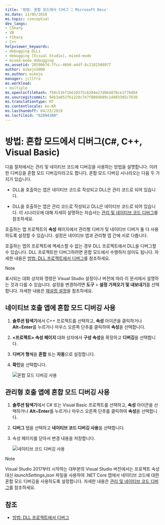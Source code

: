 ```yaml
---
title: '방법: 혼합 모드에서 디버그 | Microsoft Docs'
ms.date: 11/05/2018
ms.topic: conceptual
dev_langs:
- CSharp
- VB
- FSharp
- C++
helpviewer_keywords:
- debugging DLLs
- debugging [Visual Studio], mixed-mode
- mixed-mode debugging
ms.assetid: 2859067d-7fcc-46b0-a4df-8c2101500977
author: mikejo5000
ms.author: mikejo
manager: jillfra
ms.workload:
- multiple
ms.openlocfilehash: f58c51bf1b610375c6204e27d064870ce1f76d04
ms.sourcegitcommit: 94b3a052fb1229c7e7f8804b09c1d403385c7630
ms.translationtype: HT
ms.contentlocale: ko-KR
ms.lasthandoff: 04/23/2019
ms.locfileid: "62894380"
---
```

# <a name="how-to-debug-in-mixed-mode-c-c-visual-basic"></a>방법: 혼합 모드에서 디버그(C#, C++, Visual Basic)

다음 절차에서는 관리 및 네이티브 코드에 디버깅을 사용하는 방법을 설명합니다. 이러한 디버깅을 혼합 모드 디버깅이라고도 합니다. 혼합 모드 디버깅 시나리오는 다음 두 가지가 있습니다.

- DLL을 호출하는 앱은 네이티브 코드로 작성되고 DLL은 관리 코드로 되어 있습니다.

- DLL을 호출하는 앱은 관리 코드로 작성되고 DLL은 네이티브 코드로 되어 있습니다. 이 시나리오에 대해 자세히 설명하는 자습서는 [관리 및 네이티브 코드 디버그](../debugger/how-to-debug-managed-and-native-code.md)를 참조하세요.

호출하는 앱 프로젝트의 **속성** 페이지에서 관리형 디버거 및 네이티브 디버거 둘 다 사용하도록 설정할 수 있습니다. 설정은 네이티브 앱과 관리형 앱 간에 서로 다릅니다.

호출하는 앱의 프로젝트에 액세스할 수 없는 경우 DLL 프로젝트에서 DLL을 디버그할 수 있습니다. DLL 프로젝트만 디버그하려면 혼합 모드에서 수행하지 않아도 됩니다. 자세한 내용은 [방법: DLL 프로젝트에서 디버그](../debugger/how-to-debug-from-a-dll-project.md)를 참조하세요.

> [!NOTE]
> 표시되는 대화 상자와 명령은 Visual Studio 설정이나 버전에 따라 이 문서에서 설명하는 것과 다를 수 있습니다. 설정을 변경하려면 **도구** > **설정 가져오기 및 내보내기**를 선택합니다. 자세한 내용은 [재설정 설정](../ide/environment-settings.md#reset-settings)을 참조하세요.

## <a name="enable-mixed-mode-debugging-for-a-native-calling-app"></a>네이티브 호출 앱에 혼합 모드 디버깅 사용

1. **솔루션 탐색기**에서 C++ 프로젝트를 선택하고, **속성** 아이콘을 클릭하거나 **Alt**+**Enter**를 누르거나 마우스 오른쪽 단추를 클릭하여 **속성**을 선택합니다.

1. **\<프로젝트> 속성 페이지** 대화 상자에서 **구성 속성**을 확장하고 **디버깅**을 선택합니다.

1. **디버거 형식**을 **혼합** 또는 **자동**으로 설정합니다.

1. **확인**을 선택합니다.

   ![혼합 모드 디버깅 사용](../debugger/media/dbg-mixed-mode-from-native.png "혼합 모드 디버깅 사용")

## <a name="enable-mixed-mode-debugging-for-a-managed-calling-app"></a>관리형 호출 앱에 혼합 모드 디버깅 사용

1. **솔루션 탐색기**에서 C# 또는 Visual Basic 프로젝트를 선택하고, **속성** 아이콘을 선택하거나 **Alt**+**Enter**를 누르거나 마우스 오른쪽 단추를 클릭하여 **속성**을 선택합니다.

1. **디버그** 탭을 선택하고 **네이티브 코드 디버깅 사용**을 선택합니다.

1. 속성 페이지를 닫아서 변경 내용을 저장합니다.

   ![네이티브 코드 디버깅 사용](../debugger/media/dbg-mixed-mode-from-csharp.png "네이티브 코드 디버깅 사용")

> [!NOTE]
> Visual Studio 2017부터 시작하는 대부분의 Visual Studio 버전에서는 프로젝트 속성 대신 *launchSettings.json* 파일을 사용하여 .NET Core 앱에서 네이티브 코드에 대한 혼합 모드 디버깅을 사용하도록 설정합니다. 자세한 내용은 [관리 및 네이티브 코드 디버그](../debugger/how-to-debug-managed-and-native-code.md)를 참조하세요.

## <a name="see-also"></a>참조

- [방법: DLL 프로젝트에서 디버그](../debugger/how-to-debug-from-a-dll-project.md)